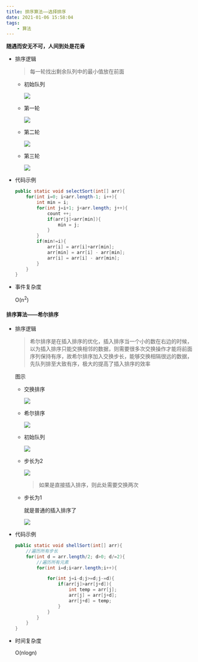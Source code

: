 ```yaml
---
title: 排序算法——选择排序
date: 2021-01-06 15:58:04
tags:
    - 算法
---
```

**随遇而安无不可，人间到处是花香**
<!--more-->
- 排序逻辑

  > 每一轮找出剩余队列中的最小值放在前面

  - 初始队列

    ![](https://gitee.com/buxiaoxing/image-bed/raw/master/img/1747833-20200720210541722-57793447.png)



  - 第一轮

    ![](https://gitee.com/buxiaoxing/image-bed/raw/master/img/1747833-20200720210603737-839275738.png)



  - 第二轮

    ![](https://gitee.com/buxiaoxing/image-bed/raw/master/img/1747833-20200720210617937-173939011.png)



  - 第三轮

    ![](https://gitee.com/buxiaoxing/image-bed/raw/master/img/1747833-20200720210636862-1205988842.png)



- 代码示例

  ```java
  public static void selectSort(int[] arr){
      for(int i=0; i<arr.length-1; i++){
          int min = i;
          for(int j=i+1; j<arr.length; j++){
              count ++;
              if(arr[j]<arr[min]){
                  min = j;
              }
          }
          if(min!=i){
              arr[i] = arr[i]+arr[min];
              arr[min] = arr[i] - arr[min];
              arr[i] = arr[i] - arr[min];
          }
      }
  }
  ```

- 事件复杂度

  O(n<sup>2</sup>)



#### 排序算法——希尔排序

- 排序逻辑

  > 希尔排序是在插入排序的优化，插入排序当一个小的数在右边的时候，以为插入排序只能交换相邻的数据，则需要很多次交换操作才能将前面序列保持有序，故希尔排序加入交换步长，能够交换相隔很远的数据，先队列排至大致有序，极大的提高了插入排序的效率

  图示

  - 交换排序

    ![](https://gitee.com/buxiaoxing/image-bed/raw/master/img/1747833-20200720220017895-2037494031.png)
    
  - 希尔排序

    ![](https://gitee.com/buxiaoxing/image-bed/raw/master/img/1747833-20200720220029758-1529678786.png)

  - 初始队列

    ![](https://gitee.com/buxiaoxing/image-bed/raw/master/img/1747833-20200720210541722-57793447.png)

  - 步长为2

    ![](https://gitee.com/buxiaoxing/image-bed/raw/master/img/1747833-20200720220044052-61773198.png)

    > 如果是直接插入排序，则此处需要交换两次

  - 步长为1

    就是普通的插入排序了

    ![](https://gitee.com/buxiaoxing/image-bed/raw/master/img/1747833-20200720210636862-1205988842.png)

  

- 代码示例

  ```java
  public static void shellSort(int[] arr){
      //遍历所有步长
      for(int d = arr.length/2; d>0; d/=2){
          //遍历所有元素
          for(int i=d;i<arr.length;i++){
  
              for(int j=i-d;j>=d;j-=d){
                  if(arr[j]>arr[j+d]){
                      int temp = arr[j];
                      arr[j] = arr[j+d];
                      arr[j+d] = temp;
                  }
              }
          }
      }
  }
  ```

  

- 时间复杂度

  O(nlogn)


